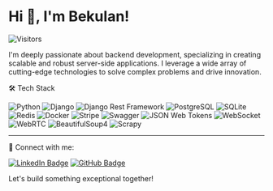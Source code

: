 # Hi 👋, I'm Bekulan!



![Visitors](https://badges.pufler.dev/visits/burma/burma?style=flat-square)

I'm deeply passionate about backend development, specializing in creating scalable and robust server-side applications. I leverage a wide array of cutting-edge technologies to solve complex problems and drive innovation.

🛠 Tech Stack

![Python](https://img.shields.io/badge/Python-3776AB?style=for-the-badge&logo=python&logoColor=white)
![Django](https://img.shields.io/badge/Django-092E20?style=for-the-badge&logo=django&logoColor=white)
![Django Rest Framework](https://img.shields.io/badge/Django%20Rest%20Framework-092E20?style=for-the-badge&logo=django&logoColor=white)
![PostgreSQL](https://img.shields.io/badge/PostgreSQL-4169E1?style=for-the-badge&logo=postgresql&logoColor=white)
![SQLite](https://img.shields.io/badge/SQLite-003B57?style=for-the-badge&logo=sqlite&logoColor=white)
![Redis](https://img.shields.io/badge/Redis-DC382D?style=for-the-badge&logo=redis&logoColor=white)
![Docker](https://img.shields.io/badge/Docker-2496ED?style=for-the-badge&logo=docker&logoColor=white)
![Stripe](https://img.shields.io/badge/Stripe-008CDD?style=for-the-badge&logo=stripe&logoColor=white)
![Swagger](https://img.shields.io/badge/Swagger-85EA2D?style=for-the-badge&logo=swagger&logoColor=white)
![JSON Web Tokens](https://img.shields.io/badge/JSON%20Web%20Tokens-000000?style=for-the-badge&logo=json-web-tokens&logoColor=white)
![WebSocket](https://img.shields.io/badge/WebSocket-000000?style=for-the-badge&logo=websocket&logoColor=white)
![WebRTC](https://img.shields.io/badge/WebRTC-333333?style=for-the-badge&logo=webrtc&logoColor=white)
![BeautifulSoup4](https://img.shields.io/badge/BeautifulSoup4-3776AB?style=for-the-badge&logo=beautifulsoup&logoColor=white)
![Scrapy](https://img.shields.io/badge/Scrapy-90A4AE?style=for-the-badge&logo=scrapy&logoColor=white)

---

🔗 Connect with me:

[![LinkedIn Badge](https://img.shields.io/badge/-LinkedIn-0077B5?style=for-the-badge&logo=linkedin&logoColor=white)](https://www.linkedin.com/in/bekulan-rysmatov-165928279/)
[![GitHub Badge](https://img.shields.io/badge/-GitHub-181717?style=for-the-badge&logo=github&logoColor=white)](https://github.com/RBekulan)

Let's build something exceptional together!

